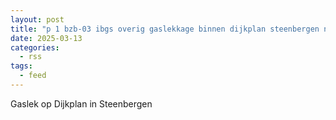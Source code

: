 ```yaml
---
layout: post
title: "p 1 bzb-03 ibgs overig gaslekkage binnen dijkplan steenbergen nb 201092 201634"
date: 2025-03-13
categories: 
  - rss
tags: 
  - feed
---
```


Gaslek op Dijkplan in Steenbergen
